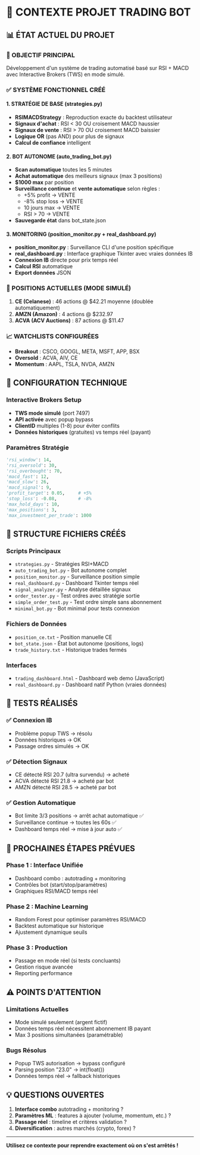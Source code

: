 # 🤖 CONTEXTE PROJET TRADING BOT

## 📊 **ÉTAT ACTUEL DU PROJET**

### **🎯 OBJECTIF PRINCIPAL**
Développement d'un système de trading automatisé basé sur RSI + MACD avec Interactive Brokers (TWS) en mode simulé.

### **✅ SYSTÈME FONCTIONNEL CRÉÉ**

#### **1. STRATÉGIE DE BASE (strategies.py)**
- **RSIMACDStrategy** : Reproduction exacte du backtest utilisateur
- **Signaux d'achat** : RSI < 30 OU croisement MACD haussier
- **Signaux de vente** : RSI > 70 OU croisement MACD baissier
- **Logique OR** (pas AND) pour plus de signaux
- **Calcul de confiance** intelligent

#### **2. BOT AUTONOME (auto_trading_bot.py)**
- **Scan automatique** toutes les 5 minutes
- **Achat automatique** des meilleurs signaux (max 3 positions)
- **$1000 max** par position
- **Surveillance continue** et **vente automatique** selon règles :
  - +5% profit → VENTE
  - -8% stop loss → VENTE  
  - 10 jours max → VENTE
  - RSI > 70 → VENTE
- **Sauvegarde état** dans bot_state.json

#### **3. MONITORING (position_monitor.py + real_dashboard.py)**
- **position_monitor.py** : Surveillance CLI d'une position spécifique
- **real_dashboard.py** : Interface graphique Tkinter avec vraies données IB
- **Connexion IB** directe pour prix temps réel
- **Calcul RSI** automatique
- **Export données** JSON

### **💼 POSITIONS ACTUELLES (MODE SIMULÉ)**
1. **CE (Celanese)** : 46 actions @ $42.21 moyenne (doublée automatiquement)
2. **AMZN (Amazon)** : 4 actions @ $232.97  
3. **ACVA (ACV Auctions)** : 87 actions @ $11.47

### **📈 WATCHLISTS CONFIGURÉES**
- **Breakout** : CSCO, GOOGL, META, MSFT, APP, BSX
- **Oversold** : ACVA, AIV, CE
- **Momentum** : AAPL, TSLA, NVDA, AMZN

## 🔧 **CONFIGURATION TECHNIQUE**

### **Interactive Brokers Setup**
- **TWS mode simulé** (port 7497)
- **API activée** avec popup bypass
- **ClientID** multiples (1-8) pour éviter conflits
- **Données historiques** (gratuites) vs temps réel (payant)

### **Paramètres Stratégie**
```python
'rsi_window': 14,
'rsi_oversold': 30,
'rsi_overbought': 70,
'macd_fast': 12,
'macd_slow': 26,
'macd_signal': 9,
'profit_target': 0.05,     # +5%
'stop_loss': -0.08,        # -8%
'max_hold_days': 10,
'max_positions': 3,
'max_investment_per_trade': 1000
```

## 📁 **STRUCTURE FICHIERS CRÉÉS**

### **Scripts Principaux**
- `strategies.py` - Stratégies RSI+MACD
- `auto_trading_bot.py` - Bot autonome complet
- `position_monitor.py` - Surveillance position simple
- `real_dashboard.py` - Dashboard Tkinter temps réel
- `signal_analyzer.py` - Analyse détaillée signaux
- `order_tester.py` - Test ordres avec stratégie sortie
- `simple_order_test.py` - Test ordre simple sans abonnement
- `minimal_bot.py` - Bot minimal pour tests connexion

### **Fichiers de Données**
- `position_ce.txt` - Position manuelle CE
- `bot_state.json` - État bot autonome (positions, logs)
- `trade_history.txt` - Historique trades fermés

### **Interfaces**
- `trading_dashboard.html` - Dashboard web demo (JavaScript)
- `real_dashboard.py` - Dashboard natif Python (vraies données)

## 🎯 **TESTS RÉALISÉS**

### **✅ Connexion IB** 
- Problème popup TWS → résolu
- Données historiques → OK
- Passage ordres simulés → OK

### **✅ Détection Signaux**
- CE détecté RSI 20.7 (ultra survendu) → acheté
- ACVA détecté RSI 21.8 → acheté par bot
- AMZN détecté RSI 28.5 → acheté par bot

### **✅ Gestion Automatique**
- Bot limite 3/3 positions → arrêt achat automatique ✅
- Surveillance continue → toutes les 60s ✅
- Dashboard temps réel → mise à jour auto ✅

## 🚀 **PROCHAINES ÉTAPES PRÉVUES**

### **Phase 1 : Interface Unifiée**
- Dashboard combo : autotrading + monitoring
- Contrôles bot (start/stop/paramètres)
- Graphiques RSI/MACD temps réel

### **Phase 2 : Machine Learning**
- Random Forest pour optimiser paramètres RSI/MACD
- Backtest automatique sur historique
- Ajustement dynamique seuils

### **Phase 3 : Production**
- Passage en mode réel (si tests concluants)
- Gestion risque avancée
- Reporting performance

## ⚠️ **POINTS D'ATTENTION**

### **Limitations Actuelles**
- Mode simulé seulement (argent fictif)
- Données temps réel nécessitent abonnement IB payant
- Max 3 positions simultanées (paramétrable)

### **Bugs Résolus**
- Popup TWS autorisation → bypass configuré
- Parsing position "23.0" → int(float()) 
- Données temps réel → fallback historiques

## 💡 **QUESTIONS OUVERTES**

1. **Interface combo** autotrading + monitoring ?
2. **Paramètres ML** : features à ajouter (volume, momentum, etc.) ?
3. **Passage réel** : timeline et critères validation ?
4. **Diversification** : autres marchés (crypto, forex) ?

---

**Utilisez ce contexte pour reprendre exactement où on s'est arrêtés !**